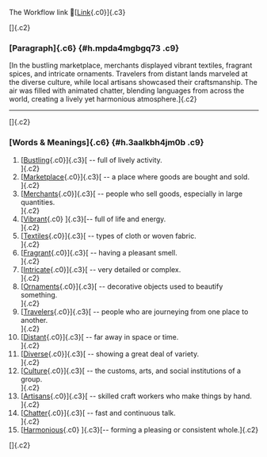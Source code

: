 The Workflow link
👏[[Link](https://www.google.com/url?q=http://www.google.com&sa=D&source=editors&ust=1756881686866893&usg=AOvVaw0dwOnvW2lZkutnvyr9HNQ0){.c0}]{.c3}

[]{.c2}

### [Paragraph]{.c6} {#h.mpda4mgbgq73 .c9}

[In the bustling marketplace, merchants displayed vibrant textiles,
fragrant spices, and intricate ornaments. Travelers from distant lands
marveled at the diverse culture, while local artisans showcased their
craftsmanship. The air was filled with animated chatter, blending
languages from across the world, creating a lively yet harmonious
atmosphere.]{.c2}

------------------------------------------------------------------------

[]{.c2}

### [Words & Meanings]{.c6} {#h.3aalkbh4jm0b .c9}

1.  [[Bustling](https://www.google.com/url?q=http://www.google.com&sa=D&source=editors&ust=1756881686869393&usg=AOvVaw0O9qOL06113sKbNkiV7K3M){.c0}]{.c3}[ --
    full of lively activity.\
    ]{.c2}
2.  [[Marketplace](https://www.google.com/url?q=http://www.google.com&sa=D&source=editors&ust=1756881686869914&usg=AOvVaw1odcaXeijanMs_81bdak5l){.c0}]{.c3}[ --
    a place where goods are bought and sold.\
    ]{.c2}
3.  [[Merchants](https://www.google.com/url?q=http://www.google.com&sa=D&source=editors&ust=1756881686870418&usg=AOvVaw1GG7PASaGoAr3INbM9xBQM){.c0}]{.c3}[ --
    people who sell goods, especially in large quantities.\
    ]{.c2}
4.  [[Vibrant](https://www.google.com/url?q=http://www.google.com&sa=D&source=editors&ust=1756881686870935&usg=AOvVaw356mctrQ52ZbaMbIxdx_gA){.c0}
    ]{.c3}[-- full of life and energy.\
    ]{.c2}
5.  [[Textiles](https://www.google.com/url?q=http://www.google.com&sa=D&source=editors&ust=1756881686871421&usg=AOvVaw1lvydv_f_ak9-6UW76I6d-){.c0}]{.c3}[ --
    types of cloth or woven fabric.\
    ]{.c2}
6.  [[Fragrant](https://www.google.com/url?q=http://www.google.com&sa=D&source=editors&ust=1756881686871871&usg=AOvVaw2Y1TSgAbt76WPKjP5xnaAO){.c0}]{.c3}[ --
    having a pleasant smell.\
    ]{.c2}
7.  [[Intricate](https://www.google.com/url?q=http://www.google.com&sa=D&source=editors&ust=1756881686872300&usg=AOvVaw0OrvdC2zmPD-edITvkhvnH){.c0}]{.c3}[ --
    very detailed or complex.\
    ]{.c2}
8.  [[Ornaments](https://www.google.com/url?q=http://www.google.com&sa=D&source=editors&ust=1756881686872779&usg=AOvVaw1_OikaCRyJSpzprwXqOrht){.c0}]{.c3}[ --
    decorative objects used to beautify something.\
    ]{.c2}
9.  [[Travelers](https://www.google.com/url?q=http://www.google.com&sa=D&source=editors&ust=1756881686873197&usg=AOvVaw1E3YUiZR2YU0vl12HM-WoO){.c0}]{.c3}[ --
    people who are journeying from one place to another.\
    ]{.c2}
10. [[Distant](https://www.google.com/url?q=http://www.google.com&sa=D&source=editors&ust=1756881686873710&usg=AOvVaw3EMq-vqOjptyJ-wbYczJiK){.c0}]{.c3}[ --
    far away in space or time.\
    ]{.c2}
11. [[Diverse](https://www.google.com/url?q=http://www.google.com&sa=D&source=editors&ust=1756881686874093&usg=AOvVaw32cySOsEca9WogEYuwyPvs){.c0}]{.c3}[ --
    showing a great deal of variety.\
    ]{.c2}
12. [[Culture](https://www.google.com/url?q=http://www.google.com&sa=D&source=editors&ust=1756881686874568&usg=AOvVaw1593WAOi7JwhEDFNhdJ4_F){.c0}]{.c3}[ --
    the customs, arts, and social institutions of a group.\
    ]{.c2}
13. [[Artisans](https://www.google.com/url?q=http://www.google.com&sa=D&source=editors&ust=1756881686875083&usg=AOvVaw38IX07clv5iUkAVPYd7cuE){.c0}]{.c3}[ --
    skilled craft workers who make things by hand.\
    ]{.c2}
14. [[Chatter](https://www.google.com/url?q=http://www.google.com&sa=D&source=editors&ust=1756881686875614&usg=AOvVaw0IouXofMQgQXCITOotuW2U){.c0}]{.c3}[ --
    fast and continuous talk.\
    ]{.c2}
15. [[Harmonious](https://www.google.com/url?q=http://www.google.com&sa=D&source=editors&ust=1756881686875962&usg=AOvVaw1rRiicXCqcTgMNFvFlUtLv){.c0}
    ]{.c3}[-- forming a pleasing or consistent whole.]{.c2}

[]{.c2}
